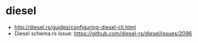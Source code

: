 # diesel

- http://diesel.rs/guides/configuring-diesel-cli.html
- Diesel schema.rs issue: https://github.com/diesel-rs/diesel/issues/2096